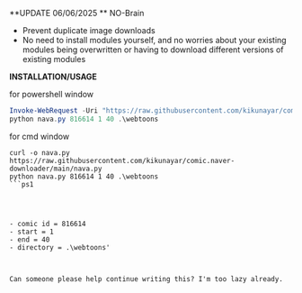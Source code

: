 
**UPDATE 06/06/2025 ** NO-Brain
+ Prevent duplicate image downloads
+ No need to install modules yourself, and no worries about your existing modules being overwritten or having to download different versions of existing modules


**INSTALLATION/USAGE**

for powershell window
```ps1
Invoke-WebRequest -Uri "https://raw.githubusercontent.com/kikunayar/comic.naver-downloader/main/nava.py" -OutFile nava.py
python nava.py 816614 1 40 .\webtoons
```

for cmd window
```
curl -o nava.py https://raw.githubusercontent.com/kikunayar/comic.naver-downloader/main/nava.py
python nava.py 816614 1 40 .\webtoons
```ps1




- comic id = 816614
- start = 1
- end = 40
- directory = .\webtoons'



Can someone please help continue writing this? I'm too lazy already.
